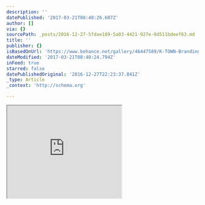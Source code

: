 ```yaml
---
description: ''
datePublished: '2017-03-21T08:40:26.607Z'
author: []
via: {}
sourcePath: _posts/2016-12-27-5fdae189-5a03-4421-927e-0d511bdeef63.md
title: ''
publisher: {}
isBasedOnUrl: 'https://www.behance.net/gallery/46447589/K-TOWN-Branding'
dateModified: '2017-03-21T08:40:24.794Z'
inFeed: true
starred: false
datePublishedOriginal: '2016-12-27T22:23:37.841Z'
_type: Article
_context: 'http://schema.org'

---
```

<iframe src="https://the-grid.github.io/ed-userhtml/?g=eJylVWtv6jgQ_b6_wqK6Uqs2JIRXSGm1QIFSSml5ln65chInMSR2sB0C_Pq1ebS390orrZZIIT4zHttnzozrTkTd1TqlAgE3gpzf5TDhAgYMxlqMPAxzwIMCagoNWKy5MBGYEuR9hzeIcQnf5ao5wMUuQnc54EB3FTCaEs--6HQ6t8ChzEPMNs5fGoMeTrldTLYK2mo8hB7NbAMYoJBs5ZsFDrw0bg5Pvnx1c8QLxp_GQvnqFsSQBZjYykkNtlqGPRHalbKlgAR6HiaBWv-I12r5YrX84zzUMuSssJBHjNzLgmH8ABowk-3V2f4Hnruve3hzPu85vFordw9-NX2nwlLPLYgwQVqIcBAKtaXj3jVBE7tk_LrdspGXS0oPgbZCgxEOiO0iIhA7b0zt6d-WTFl0qbJl4xgGSE9IcOtAjiqlGzxrDkeZ0e8GtCF_L-Np2J4G8quVqTFvNQbqP5mv6V59NLteczJtNxrP3deWvg2bbwrt7Kcrr9XoV4ePw5UCBtP2djpy94P9q1-s1fz3wrUTl-P9onaI94DH01Fz9rB83ny8O20-CFrtcVl_tXRR66SjWWsUT6vFp3m0pzwY93of01FrSXXoXbffnp6apceN1eyI695D8kZb20K2HI6bnTA03znftnsLUkyjnl4ZvIxQ26hOe_On9saatofzh7FlPS9q1dV6N4nwU78v0kXTYWljNwvL2fARv8cJLmeobLVXhmm5-2yXvnnP_dduoblySi9kcD1DDeI_rklhVbruvk4qaffN3aRmaA5nac_Xg_m0s9tZw3k78XYfY1iEs9Y6mdHZZv_xYc4mhJjZ1FrvZ8uHBySGNaM73tXi2fNaBIvxziwWBlu2qPTMoLtessnCeLb8bWvrt5pOOGd8sVDkNtpRZ7Iap29xqyW16WGeRHBnHwr5FpwEVSodS-BQDwaAqaBAO4IJ5ViVsM1QBAXeIKksKTrNNJX1qKiDp5S3LhV1eoN68qmtU1zrUIaG0uZnbYHSSf4QhAz5d7lQiITbup5lWf6zteRdGuuJ3hwWYWZVgtI-07_6hksjyuwLw5BxfUqE5sMYRzu7wTCMbjgkXOOIYf9k5XiP7MLhaMexCmMTymIYnaDsSMoZ-7XyClU18VBaHnIpgwdqiOxwkgvZpbSMwcR2GIIrTY1vc0DI0yNxl_vpRJCscvd9bUIzAjAHEBCUyf3HCSQ7NX0lOQGYAB-jyAPUB4LBDYoAJJ4kPWWYxzcASVKcCPNQNlXTKBTUhH4ImXSQ1nHqQZIHY4RATBkCUABFZQxX0oPnMQUXsmk6CFw4KZcH4xxcbDBPYSTt4IKr6dLFZ9iFdR3KbCbfcnli2625luv9V8L_ZPLUxhwqBI1_62uHLkzlVeFHssuH2PMQ-ZLOUU1f6fje6Q7Q51wURTjhmMschVggjSfQVTlXyZLqayiRCyCvEyY5dXZg0OiDy78lZyFdyrhXgBJQFzhGnzT8z3MfbkmkIt7lZA6rmlHQjPLEMG2zapfNa8OwDSN3_yRzUbpRWa6qRFakNYnB63hS19XcQ3LORfd1M9__Vecuw4kAkO-ICzzkIwY4c-9yui6LX_hS2L8VFyI_p2MdxQ7yeH7JVS0fY9z_AxzGp9w" height="244" style=""></iframe>